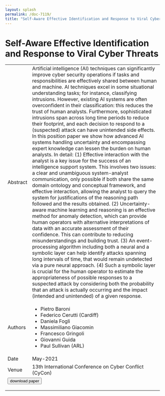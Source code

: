 ```yaml
---
layout: splash
permalink: /doc-7119/
title: "Self-Aware Effective Identification and Response to Viral Cyber Threats"
---
```


# Self-Aware Effective Identification and Response to Viral Cyber Threats

<table>
    <tbody>
    <tr>
        <td>Abstract</td>
        <td>Artificial intelligence (AI) techniques can significantly improve cyber security operations if tasks and responsibilities are effectively shared between human and machine. AI techniques excel in some situational understanding tasks; for instance, classifying intrusions. However, existing AI systems are often overconfident in their classification: this reduces the trust of human analysts. Furthermore, sophisticated intrusions span across long time periods to reduce their footprint, and each decision to respond to a (suspected) attack can have unintended side effects. In this position paper we show how advanced AI systems handling uncertainty and encompassing expert knowledge can lessen the burden on human analysts. In detail: (1) Effective interaction with the analyst is a key issue for the success of an intelligence support system. This involves two issues: a clear and unambiguous system-analyst communication, only possible if both share the same domain ontology and conceptual framework, and effective interaction, allowing the analyst to query the system for justifications of the reasoning path followed and the results obtained. (2) Uncertainty-aware machine learning and reasoning is an effective method for anomaly detection, which can provide human operators with alternative interpretations of data with an accurate assessment of their confidence. This can contribute to reducing misunderstandings and building trust. (3) An event-processing algorithm including both a neural and a symbolic layer can help identify attacks spanning long intervals of time, that would remain undetected via a pure neural approach. (4) Such a symbolic layer is crucial for the human operator to estimate the appropriateness of possible responses to a suspected attack by considering both the probability that an attack is actually occurring and the impact (intended and unintended) of a given response.</td>
    </tr>
    <tr>
        <td>Authors</td>
        <td>
            <ul>
                <li>Pietro Baroni</li>
                <li>Federico Cerutti (Cardiff)</li>
                <li>Daniela Fogli</li>
                <li>Massimiliano Giacomin</li>
                <li>Francesco Gringoli</li>
                <li>Giovanni Guida</li>
                <li>Paul Sullivan (ARL)</li>
            </ul>
        </td>
    </tr>
    <tr>
        <td>Date</td>
        <td>May-2021</td>
    </tr>
    <tr>
        <td>Venue</td>
        <td>13th International Conference on Cyber Conflict (CyCon)</td>
    </tr>
    <tr>
        <td colspan="2">
            <form method="get" action="https://ieeexplore.ieee.org/document/9468294">
                <button type="submit">download paper</button>
            </form>
        </td>
    </tr>
    </tbody>
</table>
